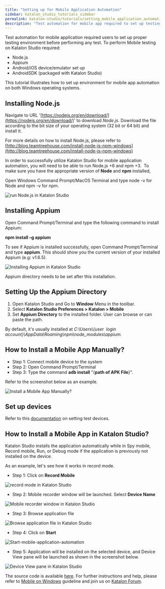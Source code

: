 ```yaml
---
title: "Setting up for Mobile Application Automation"
sidebar: katalon_studio_tutorials_sidebar
permalink: katalon-studio/tutorials/setting_mobile_application_automation.html
description: "Test automation for mobile app required to set up testing environment before performing any test. Learn how to perform mobile testing in Katalon Studio."
---
```

Test automation for mobile application required users to set up proper testing environment before performing any test. To perform Mobile testing on Katalon Studio required:

*   Node.js
*   Appium
*   Android/iOS device/emulator set up
*   AndroidSDK (packaged with Katalon Studio)

This tutorial illustrates how to set up environment for mobile app automation on both Windows operating systems.

Installing Node.js
------------------

Navigate to URL '[https://nodejs.org/en/download/](https://nodejs.org/en/download/)' to download _Node.js_. Download the file according to the bit size of your operating system (32 bit or 64 bit) and install it.

For more details on how to install Node.js, please refer to [http://blog.teamtreehouse.com/install-node-js-npm-windows](http://blog.teamtreehouse.com/install-node-js-npm-windows)

In order to successfully utilize Katalon Studio for mobile application automation, you will need to be able to run Node.js +6 and npm +3.  To make sure you have the appropriate version of **Node** and **npm** installed,

Open Windows Command Prompt/MacOS Terminal and type node -v for Node and npm -v for npm.

![run Node.js in Katalon Studio](../../images/katalon-studio/tutorials/setting_mobile_application_automation/Install-Node.JS.png)

Installing Appium
-----------------

Open Command Prompt/Terminal and type the following command to install Appium:

**npm install –g appium**

To see if Appium is installed successfully, open Command Prompt/Terminal and type **appium**. This should show you the current version of your installed Appium (e.g: v1.6.5).

![Installing Appium in Katalon Studio](../../images/katalon-studio/tutorials/setting_mobile_application_automation/Install-Appium.png)

Appium directory needs to be set after this installation.

Setting Up the Appium Directory
-------------------------------

1.  Open Katalon Studio and Go to **Window** Menu in the toolbar.
2.  Select **Katalon Studio Preferences > Katalon > Mobile**
3.  Set **Appium Directory** to the installed folder. User can browse or can paste the path.

By default, it's usually installed at _C:\\Users\\{user  login account}\\AppData\\Roaming\\npm\\node_modules\\appium._

How to Install a Mobile App Manually?
-------------------------------------

*   Step 1: Connect mobile device to the system
*   Step 2: Open Command Prompt/Terminal
*   Step 3: Type the command **adb install** "{**path of APK File**}".

Refer to the screenshot below as an example.

![Install a Mobile App Manually?](../../images/katalon-studio/tutorials/setting_mobile_application_automation/Install-an-Mobile-App-Manually.png)

Set up devices
--------------

Refer to this [documentation](/display/KD/Mobile+on+Windows#MobileonWindows-SetupDevices) on setting test devices.

How to Install a Mobile App in Katalon Studio?
----------------------------------------------

Katalon Studio installs the application automatically while in Spy mobile, Record mobile, Run, or Debug mode if the application is previously not installed on the device.

As an example, let's see how it works in record mode.

*   Step 1: Click on **Record Mobile**

![record mode in Katalon Studio](../../images/katalon-studio/tutorials/setting_mobile_application_automation/Record-Mobile-in-Katalon.png)

*   Step 2: Mobile recorder window will be launched. Select **Device Name**

![Mobile recorder window in Katalon Studio](../../images/katalon-studio/tutorials/setting_mobile_application_automation/Device-Name.png)

*   Step 3: Browse application file

![Browse application file in Katalon Studio](../../images/katalon-studio/tutorials/setting_mobile_application_automation/Browse-application-file.png)

*   Step 4: Click on **Start**

![Start-mobile-application-automation](../../images/katalon-studio/tutorials/setting_mobile_application_automation/Start-mobile-application-automation.png)

*   Step 5: Application will be installed on the selected device, and Device View pane will be launched as shown in the screenshot below.

![Device View pane in Katalon Studio](../../images/katalon-studio/tutorials/setting_mobile_application_automation/Device-View-pane-in-Katalon.png)

The source code is available [here](https://github.com/katalon-studio/katalon-mobile-automation). For further instructions and help, please refer to [Mobile on Windows](/display/KD/Mobile+on+Windows) guideline and join us on [Katalon Forum](http://forum.katalon.com/).